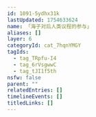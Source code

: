 ```yaml
---
id: 1091-5ydhx31k
lastUpdated: 1754633624
name: 「海子对后人类议程的参与」
aliases: []
layer: 6
categoryId: cat_7hqnYMGY
tagIds:
  - tag_TRpfu-I4
  - tag_6rVsgwwC
  - tag_tJI1f5th
nsfw: false
parent: ""
relatedEntries: []
timelineEvents: []
titledLinks: []
---
```


